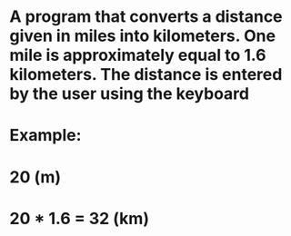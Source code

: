 # A program that converts a distance given in miles into kilometers. One mile is approximately equal to 1.6 kilometers. The distance is entered by the user using the keyboard
# Example:
# 20 (m)
# 20 * 1.6 = 32 (km)
